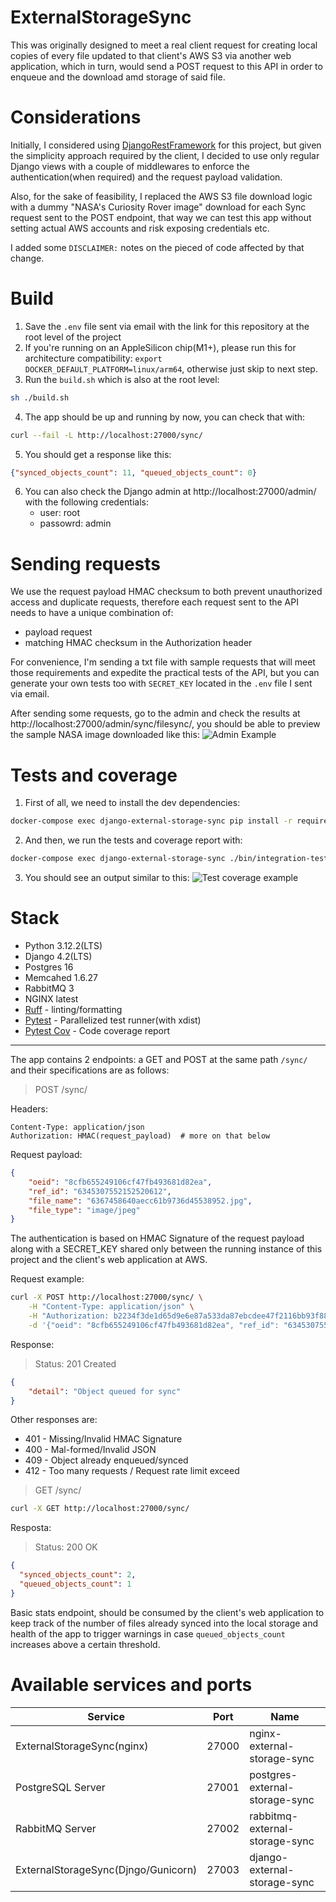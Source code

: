 # ExternalStorageSync

This was originally designed to meet a real client request for creating local copies of every file updated to that client's AWS S3 via another web application, which in turn, would send a POST request to this API in order to enqueue and the download amd storage of said file.

# Considerations
Initially, I considered using [DjangoRestFramework](https://www.django-rest-framework.org/) for this project, but given the simplicity approach required by the client, I decided to use only regular Django views with a couple of middlewares to enforce the authentication(when required) and the request payload validation.

Also, for the sake of feasibility, I replaced the AWS S3 file download logic with a dummy "NASA's Curiosity Rover image" download for each Sync request sent to the POST endpoint, that way we can test this app without setting actual AWS accounts and risk exposing credentials etc.

I added some `DISCLAIMER:` notes on the pieced of code affected by that change.

# Build
1. Save the `.env` file sent via email with the link for this repository at the root level of the project
2. If you're running on an AppleSilicon chip(M1+), please run this for architecture compatibility: `export DOCKER_DEFAULT_PLATFORM=linux/arm64`, otherwise just skip to next step.
3. Run the `build.sh` which is also at the root level:
```bash
sh ./build.sh
```
4. The app should be up and running by now, you can check that with:
```bash
curl --fail -L http://localhost:27000/sync/
```
5. You should get a response like this:
```JSON
{"synced_objects_count": 11, "queued_objects_count": 0}
```
6. You can also check the Django admin at http://localhost:27000/admin/ with the following credentials:
   * user: root
   * passowrd: admin

# Sending requests
We use the request payload HMAC checksum to both prevent unauthorized access and duplicate requests, therefore each request sent to the API needs to have a unique combination of:
  - payload request
  - matching HMAC checksum in the Authorization header

For convenience, I'm sending a txt file with sample requests that will meet those requirements and expedite the practical tests of the API, but you can generate your own tests too with `SECRET_KEY` located in the `.env` file I sent via email.

After sending some requests, go to the admin and check the results at http://localhost:27000/admin/sync/filesync/, you should be able to preview the sample NASA image downloaded like this:
![Admin Example](https://github.com/feliphebueno/external-storage-sync/assets/6662338/2a74faea-5d02-4df4-8612-04d814c208da)

# Tests and coverage
1. First of all, we need to install the dev dependencies:
```bash
docker-compose exec django-external-storage-sync pip install -r requirements/dev.txt
```
2. And then, we run the tests and coverage report with:
```bash
docker-compose exec django-external-storage-sync ./bin/integration-tests.sh
```
3. You should see an output similar to this:
![Test coverage example](https://github.com/feliphebueno/external-storage-sync/assets/6662338/53601585-7f51-4dbe-b296-d5b0d2969924)

# Stack
 - Python 3.12.2(LTS)
 - Django 4.2(LTS)
 - Postgres 16
 - Memcahed 1.6.27
 - RabbitMQ 3
 - NGINX latest
 - [Ruff](https://docs.astral.sh/) - linting/formatting
 - [Pytest](https://docs.pytest.org/) - Parallelized test runner(with xdist)
 - [Pytest Cov](https://pytest-cov.readthedocs.io/en/latest/) - Code coverage report


--- 

The app contains 2 endpoints: a GET and POST at the same path `/sync/` and their specifications are as follows:

> POST /sync/

Headers: 
```
Content-Type: application/json
Authorization: HMAC(request_payload)  # more on that below
```

Request payload:
```json
{
    "oeid": "8cfb655249106cf47fb493681d82ea",
    "ref_id": "6345307552152520612",
    "file_name": "6367458640aecc61b9736d45538952.jpg",
    "file_type": "image/jpeg"
}
```

The authentication is based on HMAC Signature of the request payload along with a SECRET_KEY shared only between the running instance of this project and the client's web application at AWS.

Request example:
```bash
curl -X POST http://localhost:27000/sync/ \
    -H "Content-Type: application/json" \
    -H "Authorization: b2234f3de1d65d9e6e87a533da87ebcdee47f2116bb93f887f647fdd70527d78" \
    -d '{"oeid": "8cfb655249106cf47fb493681d82ea", "ref_id": "6345307552152520612", "file_name": "65d9e6e87a533da87ebcdee4.jpg", "file_type": "image/jpeg"}'
```
Response:
> Status: 201 Created
```json
{
    "detail": "Object queued for sync"
}
```

Other responses are:
 - 401 - Missing/Invalid HMAC Signature
 - 400 - Mal-formed/Invalid JSON
 - 409 - Object already enqueued/synced
 - 412 - Too many requests / Request rate limit exceed

> GET /sync/

```bash
curl -X GET http://localhost:27000/sync/
```

Resposta:
> Status: 200 OK
```json
{
  "synced_objects_count": 2,
  "queued_objects_count": 1
}
```

Basic stats endpoint, should be consumed by the client's web application to keep track of the number of files already synced into the local storage and health of the app to trigger warnings in case `queued_objects_count` increases above a certain threshold.

# Available services and ports
| Service                             | Port  | Name                                   | 
|-------------------------------------|-------|----------------------------------------|
| ExternalStorageSync(nginx)          | 27000 | nginx-external-storage-sync            |
| PostgreSQL Server                   | 27001 | postgres-external-storage-sync         |
| RabbitMQ Server                     | 27002 | rabbitmq-external-storage-sync         |
| ExternalStorageSync(Djngo/Gunicorn) | 27003 | django-external-storage-sync           |

